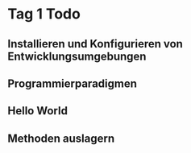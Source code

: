# Tag 1 Todo

## Installieren und Konfigurieren von Entwicklungsumgebungen
## Programmierparadigmen
## Hello World
## Methoden auslagern
